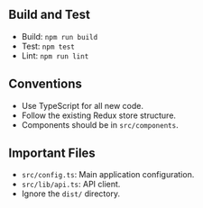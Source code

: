 ## Build and Test

*   Build: `npm run build`
*   Test: `npm test`
*   Lint: `npm run lint`

## Conventions

*   Use TypeScript for all new code.
*   Follow the existing Redux store structure.
*   Components should be in `src/components`.

## Important Files

*   `src/config.ts`: Main application configuration.
*   `src/lib/api.ts`: API client.
*   Ignore the `dist/` directory.